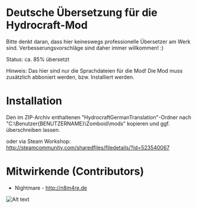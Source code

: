 # Deutsche Übersetzung für die Hydrocraft-Mod 

Bitte denkt daran, dass hier keineswegs professionelle Übersetzer am Werk sind. 
Verbesserungsvorschläge sind daher immer willkommen! :) 

Status: ca. 85% übersetzt 

Hinweis: 
Das hier sind nur die Sprachdateien für die Mod! Die Mod muss zusätzlich abboniert werden, bzw. Installiert werden.


# Installation
Den im ZIP-Archiv enthaltenen "HydrocraftGermanTranslation"-Ordner nach "C:\Benutzer\{BENUTZERNAME}\Zomboid\mods" kopieren und ggf. überschreiben lassen.
 
 
oder via Steam Workshop: 
http://steamcommunity.com/sharedfiles/filedetails/?id=523540067
 
 
# Mitwirkende (Contributors)

- Nightmare - http://n8m4re.de


![Alt text](http://tools.n8m4re.de/downloads/ProjectZomboid/misc/HydrocraftGermanTranslation.png "Spiffo")

